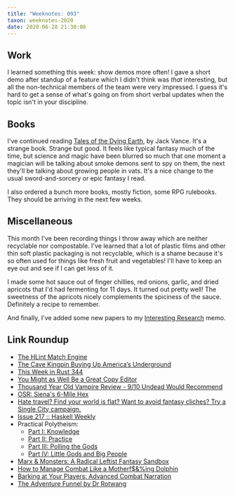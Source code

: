 ```yaml
---
title: "Weeknotes: 093"
taxon: weeknotes-2020
date: 2020-06-28 21:30:00
---
```


## Work

I learned something this week: show demos more often!  I gave a short
demo after standup of a feature which I didn't think was *that*
interesting, but all the non-technical members of the team were very
impressed.  I guess it's hard to get a sense of what's going on from
short verbal updates when the topic isn't in your discipline.


## Books

I've continued reading [Tales of the Dying Earth][], by Jack Vance.
It's a strange book.  Strange but good.  It feels like typical fantasy
much of the time, but science and magic have been blurred so much that
one moment a magician will be talking about smoke demons sent to spy
on them, the next they'll be talking about growing people in vats.
It's a nice change to the usual sword-and-sorcery or epic fantasy I
read.

I also ordered a bunch more books, mostly fiction, some RPG rulebooks.
They should be arriving in the next few weeks.

[Tales of the Dying Earth]: https://en.wikipedia.org/wiki/Dying_Earth


## Miscellaneous

This month I've been recording things I throw away which are neither
recyclable nor compostable.  I've learned that a lot of plastic films
and other thin soft plastic packaging is not recyclable, which is a
shame because it's so often used for things like fresh fruit and
vegetables!  I'll have to keep an eye out and see if I can get less of
it.

I made some hot sauce out of finger chillies, red onions, garlic, and
dried apricots that I'd had fermenting for 11 days.  It turned out
pretty well!  The sweetness of the apricots nicely complements the
spiciness of the sauce.  Definitely a recipe to remember.

And finally, I've added some new papers to my [Interesting Research][]
memo.

[Interesting Research]: interesting-research.html


## Link Roundup

- [The HLint Match Engine](https://neilmitchell.blogspot.com/2020/06/the-hlint-match-engine.html)
- [The Cave Kingpin Buying Up America’s Underground](https://www.outsideonline.com/2414888/john-ackerman-caves-minnesota)
- [This Week in Rust 344](https://this-week-in-rust.org/blog/2020/06/23/this-week-in-rust-344/)
- [You Might as Well Be a Great Copy Editor](https://blog.regehr.org/archives/1471)
- [Thousand Year Old Vampire Review - 9/10 Undead Would Recommend](https://www.youtube.com/watch?v=COJcWFf0H3U)
- [OSR: Siena's 6-Mile Hex](https://coinsandscrolls.blogspot.com/2019/06/osr-sienas-6-mile-hex.html)
- [Hate travel? Find your world is flat? Want to avoid fantasy cliches? Try a Single City campaign.](https://old.reddit.com/r/DMAcademy/comments/hg0cfd/hate_travel_find_your_world_is_flat_want_to_avoid/)
- [Issue 217 :: Haskell Weekly](https://haskellweekly.news/issue/217.html)
- Practical Polytheism:
  - [Part I: Knowledge](https://acoup.blog/2019/10/25/collections-practical-polytheism-part-i-knowledge/)
  - [Part II: Practice](https://acoup.blog/2019/11/01/collections-practical-polytheism-part-ii-practice/)
  - [Part III: Polling the Gods](https://acoup.blog/2019/11/08/collections-practical-polytheism-part-iii-polling-the-gods/)
  - [Part IV: Little Gods and Big People](https://acoup.blog/2019/11/15/collections-practical-polytheism-part-iv-little-gods-and-big-people/)
- [Marx & Monsters: A Radical Leftist Fantasy Sandbox](https://rocketpropelledgame.blogspot.com/2012/06/marx-monsters-radical-leftist-fantasy.html?m=1)
- [How to Manage Combat Like a Motherf$&%ing Dolphin](https://theangrygm.com/manage-combat-like-a-dolphin/)
- [Barking at Your Players: Advanced Combat Narration](https://theangrygm.com/barking-at-your-players-advanced-combat-narration/)
- [The Adventure Funnel by Dr Rotwang](https://drive.google.com/file/d/1CXilFAAvor3_NP21EW_NGpzvRsrKaRWm/view)
